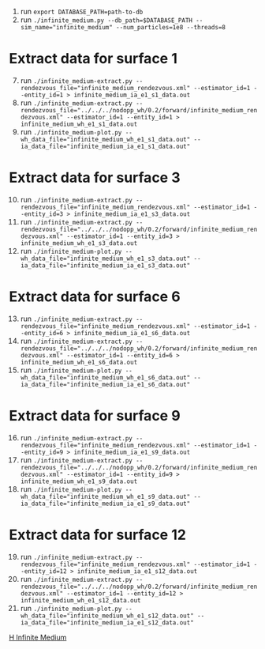 1. run `export DATABASE_PATH=path-to-db`
2. run `./infinite_medium.py --db_path=$DATABASE_PATH --sim_name="infinite_medium" --num_particles=1e8 --threads=8`

# Extract data for surface 1
7. run `./infinite_medium-extract.py --rendezvous_file="infinite_medium_rendezvous.xml" --estimator_id=1 --entity_id=1 > infinite_medium_ia_e1_s1_data.out`
8. run `./infinite_medium-extract.py --rendezvous_file="../../../nodopp_wh/0.2/forward/infinite_medium_rendezvous.xml" --estimator_id=1 --entity_id=1 > infinite_medium_wh_e1_s1_data.out`
9. run `./infinite_medium-plot.py --wh_data_file="infinite_medium_wh_e1_s1_data.out" --ia_data_file="infinite_medium_ia_e1_s1_data.out"`

# Extract data for surface 3
10. run `./infinite_medium-extract.py --rendezvous_file="infinite_medium_rendezvous.xml" --estimator_id=1 --entity_id=3 > infinite_medium_ia_e1_s3_data.out`
11. run `./infinite_medium-extract.py --rendezvous_file="../../../nodopp_wh/0.2/forward/infinite_medium_rendezvous.xml" --estimator_id=1 --entity_id=3 > infinite_medium_wh_e1_s3_data.out`
12. run `./infinite_medium-plot.py --wh_data_file="infinite_medium_wh_e1_s3_data.out" --ia_data_file="infinite_medium_ia_e1_s3_data.out"`

# Extract data for surface 6
13. run `./infinite_medium-extract.py --rendezvous_file="infinite_medium_rendezvous.xml" --estimator_id=1 --entity_id=6 > infinite_medium_ia_e1_s6_data.out`
14. run `./infinite_medium-extract.py --rendezvous_file="../../../nodopp_wh/0.2/forward/infinite_medium_rendezvous.xml" --estimator_id=1 --entity_id=6 > infinite_medium_wh_e1_s6_data.out`
15. run `./infinite_medium-plot.py --wh_data_file="infinite_medium_wh_e1_s6_data.out" --ia_data_file="infinite_medium_ia_e1_s6_data.out"`

# Extract data for surface 9
16. run `./infinite_medium-extract.py --rendezvous_file="infinite_medium_rendezvous.xml" --estimator_id=1 --entity_id=9 > infinite_medium_ia_e1_s9_data.out`
17. run `./infinite_medium-extract.py --rendezvous_file="../../../nodopp_wh/0.2/forward/infinite_medium_rendezvous.xml" --estimator_id=1 --entity_id=9 > infinite_medium_wh_e1_s9_data.out`
18. run `./infinite_medium-plot.py --wh_data_file="infinite_medium_wh_e1_s9_data.out" --ia_data_file="infinite_medium_ia_e1_s9_data.out"`

# Extract data for surface 12
19. run `./infinite_medium-extract.py --rendezvous_file="infinite_medium_rendezvous.xml" --estimator_id=1 --entity_id=12 > infinite_medium_ia_e1_s12_data.out`
20. run `./infinite_medium-extract.py --rendezvous_file="../../../nodopp_wh/0.2/forward/infinite_medium_rendezvous.xml" --estimator_id=1 --entity_id=12 > infinite_medium_wh_e1_s12_data.out`
21. run `./infinite_medium-plot.py --wh_data_file="infinite_medium_wh_e1_s12_data.out" --ia_data_file="infinite_medium_ia_e1_s12_data.out"`




[H Infinite Medium](h_infinite_medium_current.png "H Infinite Medium")